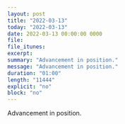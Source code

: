 ```yaml
---
layout: post
title: "2022-03-13"
today: "2022-03-13"
date: 2022-03-13 00:00:00 0000
file:
file_itunes:
excerpt:
summary: "Advancement in position."
message: "Advancement in position."
duration: "01:00"
length: "11444"
explicit: "no"
block: "no"
---
```

Advancement in position.

